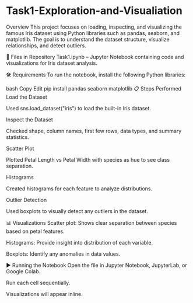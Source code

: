 # Task1-Exploration-and-Visualiation

Overview This project focuses on loading, inspecting, and visualizing the famous Iris dataset using Python libraries such as pandas, seaborn, and matplotlib. The goal is to understand the dataset structure, visualize relationships, and detect outliers.

📂 Files in Repository Task1.ipynb – Jupyter Notebook containing code and visualizations for Iris dataset analysis.

🛠️ Requirements To run the notebook, install the following Python libraries:

bash Copy Edit pip install pandas seaborn matplotlib 📋 Steps Performed Load the Dataset

Used sns.load_dataset("iris") to load the built-in Iris dataset.

Inspect the Dataset

Checked shape, column names, first few rows, data types, and summary statistics.

Scatter Plot

Plotted Petal Length vs Petal Width with species as hue to see class separation.

Histograms

Created histograms for each feature to analyze distributions.

Outlier Detection

Used boxplots to visually detect any outliers in the dataset.

📊 Visualizations Scatter plot: Shows clear separation between species based on petal features.

Histograms: Provide insight into distribution of each variable.

Boxplots: Identify any anomalies in data values.

▶️ Running the Notebook Open the file in Jupyter Notebook, JupyterLab, or Google Colab.

Run each cell sequentially.

Visualizations will appear inline.
